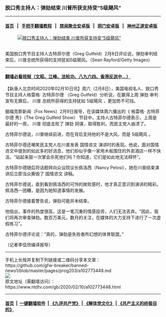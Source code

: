 ### 脱口秀主持人：弹劾结束 川普所获支持变“5级飓风”
------------------------

#### [首页](https://github.com/gfw-breaker/banned-news1/blob/master/README.md) &nbsp;&nbsp;|&nbsp;&nbsp; [手把手翻墙教程](https://github.com/gfw-breaker/guides/wiki) &nbsp;&nbsp;|&nbsp;&nbsp; [禁闻聚合安卓版](https://github.com/gfw-breaker/bn-android) &nbsp;&nbsp;|&nbsp;&nbsp; [网门安卓版](https://github.com/oGate2/oGate) &nbsp;&nbsp;|&nbsp;&nbsp; [神州正道安卓版](https://github.com/SzzdOgate/update) 



<div><div class="featured_image">
 <a href="https://i.ntdtv.com/assets/uploads/2020/02/5f7ad767d70f9cdca97eaf3011eba6ad.jpg" target="_blank">
  <figure>
   <img alt="脱口秀主持人：弹劾结束 川普所获支持变“5级飓风”" src="https://i.ntdtv.com/assets/uploads/2020/02/5f7ad767d70f9cdca97eaf3011eba6ad-800x450.jpg"/>
  </figure><br/>
 </a>
 <span class="caption">
  美国脱口秀节目主持人古特菲尔德（Greg Gutfeld）2月8日评论说，弹劾审判结束后，川普总统所获得的支持犹如5级飓风。（Sean Rayford/Getty Images）
 </span>
</div>
</div><hr/>

#### [翻墙必看视频（文昭、江峰、法轮功、八九六四、香港反送中...）](http://167.172.214.107/home.html)

<div><div class="post_content" itemprop="articleBody">
 <p>
  【新唐人北京时间2020年02月10日讯】周六（2月8日），美国电视名人、脱口秀节目主持人格雷格·
  <ok href="https://www.ntdtv.com/gb/古特菲尔德.htm">
   古特菲尔德
  </ok>
  （Greg Gutfeld）分析说，在赢得上周
  <ok href="https://www.ntdtv.com/gb/弹劾.htm">
   弹劾
  </ok>
  审判宣布无罪后，
  <ok href="https://www.ntdtv.com/gb/川普.htm">
   川普
  </ok>
  总统所获得的支持犹如
  <ok href="https://www.ntdtv.com/gb/5级飓风.htm">
   5级飓风
  </ok>
  ，更加势不可挡。
 </p>
 <p>
  据福克斯新闻（Fox News）2月9日报导，在该媒体周六播出的《 格雷格·
  <ok href="https://www.ntdtv.com/gb/古特菲尔德.htm">
   古特菲尔德
  </ok>
  秀》（The Greg Gutfeld Show） 节目中，主持人古特菲尔德表示，上周是最好的一周，
  <ok href="https://www.ntdtv.com/gb/川普.htm">
   川普
  </ok>
  彻底击败了
  <ok href="https://www.ntdtv.com/gb/弹劾.htm">
   弹劾
  </ok>
  阴谋，取得胜利，而民主党人崩溃了。
 </p>
 <p>
  古特菲尔德说，川普继续前进，而在背后支持他的不是大风，而是
  <ok href="https://www.ntdtv.com/gb/5级飓风.htm">
   5级飓风
  </ok>
  。
 </p>
 <p>
  古特菲尔德还嘲笑民主党人在川普发表
  <ok href="https://www.ntdtv.com/gb/国情咨文.htm">
   国情咨文
  </ok>
  演讲时的表现。他说，面对国情咨文中提到的如此多的好消息，他们却似乎像一家用木板围住的外卖酒店一样不快活。“站起来鼓一次掌会杀死他们吗？你知道，它们是如此地无法释怀”。
 </p>
 <p>
  古特菲尔德随后将话题转向众议院议长佩洛西（Nancy Pelosi），她在川普结束演讲后立即当众撕毁了
  <ok href="https://www.ntdtv.com/gb/国情咨文.htm">
   国情咨文
  </ok>
  讲稿。
 </p>
 <p>
  古特菲尔德说，直到看到佩洛西的可怜的挫败感时，他才真正意识到演讲的精彩。佩洛西一团糟，是因为她知道事情的发展。
 </p>
 <p>
  古特菲尔德接着警告说，弹劾可能并未结束。
 </p>
 <p>
  他指出，事件的热度很高，这是一笔沉重的情感投资，人们无法丢弃。“因此，我们将再次审查弹劾。数百万美元，数月的关注，在媒体的大力支持下进行了一次虚假练习”。
 </p>
 <p>
  古特菲尔德评论说：“真的，弹劾是失败者所幻想的体育联盟。”
 </p>
 <p>
  （记者李佳欣编译报导）
 </p>
 <p>
 </p>
 <div class="single_ad">
 </div>
</div>
</div>
<hr/>
手机上长按并复制下列链接或二维码分享本文章：<br/>
https://github.com/gfw-breaker/banned-news1/blob/master/pages/prog203/a102773448.md <br/>
<a href='https://github.com/gfw-breaker/banned-news1/blob/master/pages/prog203/a102773448.md'><img src='https://github.com/gfw-breaker/banned-news1/blob/master/pages/prog203/a102773448.md.png'/></a> <br/>
原文地址（需翻墙访问）：https://www.ntdtv.com/gb/2020/02/10/a102773448.html


------------------------
#### [首页](https://github.com/gfw-breaker/banned-news1/blob/master/README.md) &nbsp;|&nbsp; [一键翻墙软件](https://github.com/gfw-breaker/nogfw/blob/master/README.md) &nbsp;| [《九评共产党》](https://github.com/gfw-breaker/9ping.md/blob/master/README.md#九评之一评共产党是什么) | [《解体党文化》](https://github.com/gfw-breaker/jtdwh.md/blob/master/README.md) | [《共产主义的终极目的》](https://github.com/gfw-breaker/gczydzjmd.md/blob/master/README.md)


<img src='http://gfw-breaker.win/banned-news/pages/prog203/a102773448.md' width='0px' height='0px'/>
